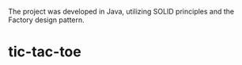 The project was developed in Java, utilizing SOLID principles and the Factory design pattern.

# tic-tac-toe
